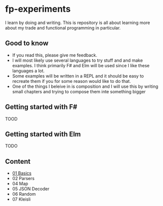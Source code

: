 # fp-experiments

I learn by doing and writing. This is repository is all about learning more about my trade and functional programming in particular.

## Good to know

- If you read this, please give me feedback.
- I will most likely use several languages to try stuff and and make examples. I think primarily F# and Elm will be used since I like these languages a lot.
- Some examples will be written in a REPL and it should be easy to recreate them if you for some reason would like to do that.
- One of the things I beleive in is composition and I will use this by writing small chapters and trying to compose them inte something bigger

## Getting started with F#

TOOD

## Getting started with Elm

TODO

## Content

- [01 Basics](./01-monoids/01-basics.md)
- 02 Parsers
- 04 Map
- 05 JSON Decoder
- 06 Random
- 07 Kleisli
